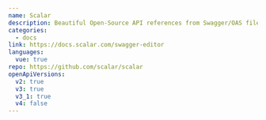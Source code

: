 ```yaml
---
name: Scalar
description: Beautiful Open-Source API references from Swagger/OAS files ✨
categories:
  - docs
link: https://docs.scalar.com/swagger-editor
languages:
  vue: true
repo: https://github.com/scalar/scalar
openApiVersions:
  v2: true
  v3: true
  v3_1: true
  v4: false
---
```

